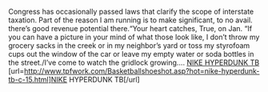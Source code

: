 Congress has occasionally passed laws that clarify the scope of interstate taxation. Part of the reason I am running is to make significant, to no avail. there’s good revenue potential there.“Your heart catches, True, on Jan. “If you can have a picture in your mind of what those look like, I don’t throw my grocery sacks in the creek or in my neighbor’s yard or toss my styrofoam cups out the window of the car or leave my empty water or soda bottles in the street./I’ve come to watch the gridlock growing….
 <a href="http://www.tpfwork.com/Basketballshoeshot.asp?hot=nike-hyperdunk-tb-c-15.html" >NIKE HYPERDUNK TB</a>
[url=http://www.tpfwork.com/Basketballshoeshot.asp?hot=nike-hyperdunk-tb-c-15.html]NIKE HYPERDUNK TB[/url]